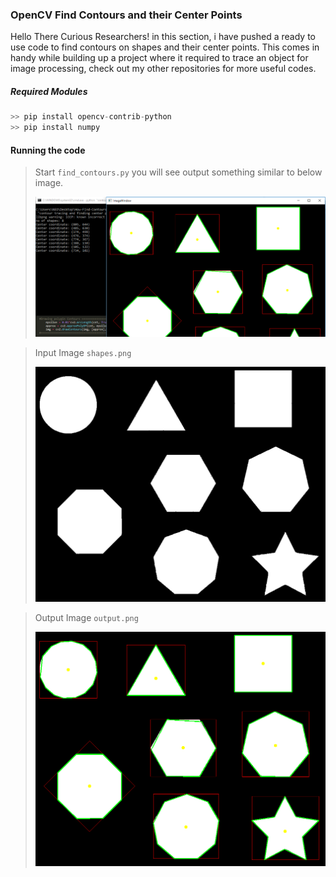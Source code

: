 ### OpenCV Find Contours and their Center Points

Hello There Curious Researchers! in this section, i have pushed a ready to use code to find contours on shapes and their center points. This comes in handy while building up a project where it required to trace an object for image processing, check out my other repositories for more useful codes.

##### Required Modules

````python
>> pip install opencv-contrib-python
>> pip install numpy
````

#### Running the code

> Start ``find_contours.py`` you will see output something similar to below image.
>
> ![](images/Example.png)



> Input Image ``shapes.png``
>
> ![](shapes.png)



> Output Image ``output.png``
>
> ![](output.png)